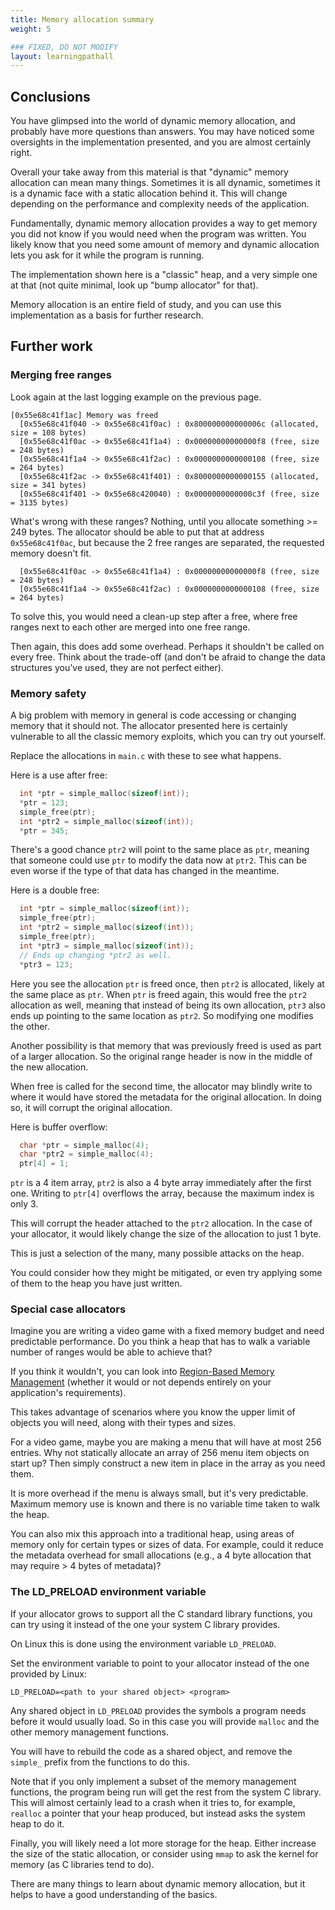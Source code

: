 ```yaml
---
title: Memory allocation summary
weight: 5

### FIXED, DO NOT MODIFY
layout: learningpathall
---
```


## Conclusions

You have glimpsed into the world of dynamic memory allocation, and
probably have more questions than answers. You may have noticed some oversights
in the implementation presented, and you are almost certainly right. 

Overall your take away from this material is that "dynamic" memory allocation
can mean many things. Sometimes it is all dynamic, sometimes it is a dynamic
face with a static allocation behind it. This will change depending on the
performance and complexity needs of the application.

Fundamentally, dynamic memory allocation provides a way to get memory you 
did not know if you would
need when the program was written. You likely know that you need some amount
of memory and dynamic allocation lets you ask for it while the program is running.

The implementation shown here is a "classic" heap, and a very simple one at that
(not quite minimal, look up "bump allocator" for that).

Memory allocation is an entire field of study, and you can use this implementation
as a basis for further research.

## Further work

### Merging free ranges

Look again at the last logging example on the previous page.

```text
[0x55e68c41f1ac] Memory was freed
  [0x55e68c41f040 -> 0x55e68c41f0ac) : 0x800000000000006c (allocated, size = 108 bytes)
  [0x55e68c41f0ac -> 0x55e68c41f1a4) : 0x00000000000000f8 (free, size = 248 bytes)
  [0x55e68c41f1a4 -> 0x55e68c41f2ac) : 0x0000000000000108 (free, size = 264 bytes)
  [0x55e68c41f2ac -> 0x55e68c41f401) : 0x8000000000000155 (allocated, size = 341 bytes)
  [0x55e68c41f401 -> 0x55e68c420040) : 0x0000000000000c3f (free, size = 3135 bytes)
```

What's wrong with these ranges? Nothing, until you allocate something >= 249
bytes. The allocator should be able to put that at address `0x55e68c41f0ac`, but because
the 2 free ranges are separated, the requested memory doesn't fit. 

```text
  [0x55e68c41f0ac -> 0x55e68c41f1a4) : 0x00000000000000f8 (free, size = 248 bytes)
  [0x55e68c41f1a4 -> 0x55e68c41f2ac) : 0x0000000000000108 (free, size = 264 bytes)
```

To solve this, you would need a clean-up step after a free, where
free ranges next to each other are merged into one free range.

Then again, this does add some overhead. Perhaps it shouldn't be called on every
free. Think about the trade-off (and don't be afraid to change the data
structures you've used, they are not perfect either).

### Memory safety 

A big problem with memory in general is code accessing or changing memory that
it should not. The allocator presented here is certainly vulnerable to all the
classic memory exploits, which you can try out yourself.

Replace the allocations in `main.c` with these to see what happens.

Here is a use after free:

```C
  int *ptr = simple_malloc(sizeof(int));
  *ptr = 123;
  simple_free(ptr);
  int *ptr2 = simple_malloc(sizeof(int));
  *ptr = 345;
```

There's a good chance `ptr2` will point to the same place as `ptr`, meaning that
someone could use `ptr` to modify the data now at `ptr2`. This can be even worse
if the type of that data has changed in the meantime.

Here is a double free:

```C
  int *ptr = simple_malloc(sizeof(int));
  simple_free(ptr);
  int *ptr2 = simple_malloc(sizeof(int));
  simple_free(ptr);
  int *ptr3 = simple_malloc(sizeof(int));
  // Ends up changing *ptr2 as well.
  *ptr3 = 123;
```

Here you see the allocation `ptr` is freed once, then `ptr2` is allocated, likely
at the same place as `ptr`. When `ptr` is freed again, this would free the `ptr2`
allocation as well, meaning that instead of being its own allocation, `ptr3` also ends up pointing
to the same location as `ptr2`. So modifying one modifies the other.

Another possibility is that memory that was previously freed is used as part of
a larger allocation. So the original range header is now in the middle of the
new allocation.

When free is called for the second time, the allocator may blindly write to where
it would have stored the metadata for the original allocation. In doing so, it will
corrupt the original allocation.

Here is buffer overflow:

```C
  char *ptr = simple_malloc(4);
  char *ptr2 = simple_malloc(4);
  ptr[4] = 1;
```

`ptr` is a 4 item array, `ptr2` is also a 4 byte array immediately after the
first one. Writing to `ptr[4]` overflows the array, because the maximum index
is only 3.

This will corrupt the header attached to the `ptr2` allocation. In the case
of your allocator, it would likely change the size of the allocation to just 1
byte.

This is just a selection of the many, many possible attacks on the heap.

You could consider how they might be mitigated, or even try applying some of
them to the heap you have just written.

### Special case allocators

Imagine you are writing a video game with a fixed memory budget and need
predictable performance. Do you think a heap that has to walk a variable number
of ranges would be able to achieve that?

If you think it wouldn't, you can look into
[Region-Based Memory Management](https://en.wikipedia.org/wiki/Region-based_memory_management) (whether it would or not depends entirely on your application's requirements).

This takes advantage of scenarios where you know the upper limit of objects you
will need, along with their types and sizes.

For a video game, maybe you are making a menu that will have at most 256
entries. Why not statically allocate an array of 256 menu item objects on start
up? Then simply construct a new item in place in the array as you need them.

It is more overhead if the menu is always small, but it's very predictable.
Maximum memory use is known and there is no variable time taken to walk the heap.

You can also mix this approach into a traditional heap, using areas of memory
only for certain types or sizes of data. For example, could it reduce the metadata
overhead for small allocations (e.g., a 4 byte allocation that may require > 4 bytes of
metadata)?

### The LD_PRELOAD environment variable

If your allocator grows to support all the C standard library functions, you
can try using it instead of the one your system C library provides.

On Linux this is done using the environment variable `LD_PRELOAD`.

Set the environment variable to point to your allocator instead of the one provided by Linux:

```
LD_PRELOAD=<path to your shared object> <program>
```

Any shared object in `LD_PRELOAD` provides the symbols a program needs
before it would usually load. So in this case you will provide `malloc`
and the other memory management functions.

You will have to rebuild the code as a shared object, and remove the `simple_`
prefix from the functions to do this.

Note that if you only implement a subset of the memory management functions,
the program being run will get the rest from the system C library. This will
almost certainly lead to a crash when it tries to, for example, `realloc` a
pointer that your heap produced, but instead asks the system heap to do it.

Finally, you will likely need a lot more storage for the heap. Either increase
the size of the static allocation, or consider using `mmap` to ask the kernel
for memory (as C libraries tend to do).

There are many things to learn about dynamic memory allocation, but it helps
to have a good understanding of the basics. 
